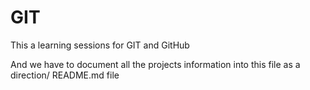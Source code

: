 # GIT
This a learning sessions for GIT and GitHub

And we have to document all the projects information into this file as a direction/ README.md file 
